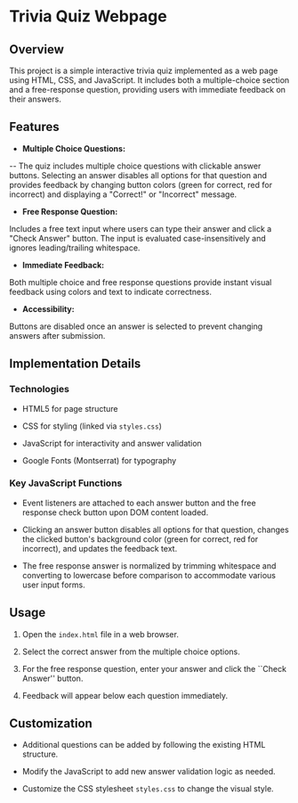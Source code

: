 # Trivia Quiz Webpage



## Overview

This project is a simple interactive trivia quiz implemented as a web page using HTML, CSS, and JavaScript. It includes both a multiple-choice section and a free-response question, providing users with immediate feedback on their answers.

## Features

- **Multiple Choice Questions:**

-- The quiz includes multiple choice questions with clickable answer buttons. Selecting an answer disables all options for that question and provides feedback by changing button colors (green for correct, red for incorrect) and displaying a "Correct!" or "Incorrect" message.

- **Free Response Question:**

Includes a free text input where users can type their answer and click a "Check Answer" button. The input is evaluated case-insensitively and ignores leading/trailing whitespace.

- **Immediate Feedback:**

Both multiple choice and free response questions provide instant visual feedback using colors and text to indicate correctness.

- **Accessibility:**

Buttons are disabled once an answer is selected to prevent changing answers after submission.

## Implementation Details

### Technologies

- HTML5 for page structure

- CSS for styling (linked via `styles.css`)

- JavaScript for interactivity and answer validation

- Google Fonts (Montserrat) for typography

### Key JavaScript Functions

- Event listeners are attached to each answer button and the free response check button upon DOM content loaded.

- Clicking an answer button disables all options for that question, changes the clicked button's background color (green for correct, red for incorrect), and updates the feedback text.

- The free response answer is normalized by trimming whitespace and converting to lowercase before comparison to accommodate various user input forms.

## Usage

1. Open the `index.html` file in a web browser.

2. Select the correct answer from the multiple choice options.

3. For the free response question, enter your answer and click the ``Check Answer'' button.

4. Feedback will appear below each question immediately.

## Customization

- Additional questions can be added by following the existing HTML structure.

- Modify the JavaScript to add new answer validation logic as needed.

- Customize the CSS stylesheet `styles.css` to change the visual style.

